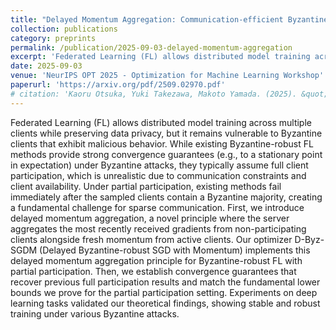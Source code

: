 ```yaml
---
title: "Delayed Momentum Aggregation: Communication-efficient Byzantine-robust Federated Learning with Partial Participation"
collection: publications
category: preprints
permalink: /publication/2025-09-03-delayed-momentum-aggregation
excerpt: 'Federated Learning (FL) allows distributed model training across multiple clients while preserving data privacy, but it remains vulnerable to Byzantine clients that exhibit malicious behavior. While existing Byzantine-robust FL methods provide strong convergence guarantees (e.g., to a stationary point in expectation) under Byzantine attacks, they typically assume full client participation, which is unrealistic due to communication constraints and client availability. Under partial participation, existing methods fail immediately after the sampled clients contain a Byzantine majority, creating a fundamental challenge for sparse communication. First, we introduce delayed momentum aggregation, a novel principle where the server aggregates the most recently received gradients from non-participating clients alongside fresh momentum from active clients. Our optimizer D-Byz-SGDM (Delayed Byzantine-robust SGD with Momentum) implements this delayed momentum aggregation principle for Byzantine-robust FL with partial participation. Then, we establish convergence guarantees that recover previous full participation results and match the fundamental lower bounds we prove for the partial participation setting. Experiments on deep learning tasks validated our theoretical findings, showing stable and robust training under various Byzantine attacks.'
date: 2025-09-03
venue: 'NeurIPS OPT 2025 - Optimization for Machine Learning Workshop'
paperurl: 'https://arxiv.org/pdf/2509.02970.pdf'
# citation: 'Kaoru Otsuka, Yuki Takezawa, Makoto Yamada. (2025). &quot;Delayed Momentum Aggregation: Communication-efficient Byzantine-robust Federated Learning with Partial Participation.&quot; <i>arXiv preprint arXiv:2509.02970</i>.'
---
```

Federated Learning (FL) allows distributed model training across multiple clients while preserving data privacy, but it remains vulnerable to Byzantine clients that exhibit malicious behavior. While existing Byzantine-robust FL methods provide strong convergence guarantees (e.g., to a stationary point in expectation) under Byzantine attacks, they typically assume full client participation, which is unrealistic due to communication constraints and client availability. Under partial participation, existing methods fail immediately after the sampled clients contain a Byzantine majority, creating a fundamental challenge for sparse communication. First, we introduce delayed momentum aggregation, a novel principle where the server aggregates the most recently received gradients from non-participating clients alongside fresh momentum from active clients. Our optimizer D-Byz-SGDM (Delayed Byzantine-robust SGD with Momentum) implements this delayed momentum aggregation principle for Byzantine-robust FL with partial participation. Then, we establish convergence guarantees that recover previous full participation results and match the fundamental lower bounds we prove for the partial participation setting. Experiments on deep learning tasks validated our theoretical findings, showing stable and robust training under various Byzantine attacks.